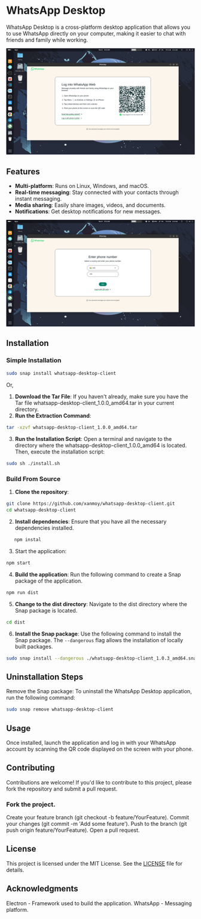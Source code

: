 # WhatsApp Desktop

WhatsApp Desktop is a cross-platform desktop application that allows you to use WhatsApp directly on your computer, making it easier to chat with friends and family while working.

![Image](https://github.com/xanmoy/whatsapp-desktop-client/blob/main/screenshots/image1.png)

## Features

- **Multi-platform**: Runs on Linux, Windows, and macOS.
- **Real-time messaging**: Stay connected with your contacts through instant messaging.
- **Media sharing**: Easily share images, videos, and documents.
- **Notifications**: Get desktop notifications for new messages.

![Image](https://github.com/xanmoy/whatsapp-desktop-client/blob/main/screenshots/image4.png)

## Installation

### Simple Installation

```bash
sudo snap install whatsapp-desktop-client
```

Or,

1. **Download the Tar File**: If you haven't already, make sure you have the Tar file whatsapp-desktop-client_1.0.0_amd64.tar in your current directory.
2. **Run the Extraction Command**:

```bash
tar -xzvf whatsapp-desktop-client_1.0.0_amd64.tar
```

3. **Run the Installation Script**: Open a terminal and navigate to the directory where the whatsapp-desktop-client_1.0.0_amd64 is located. Then, execute the installation script:

```bash
sudo sh ./install.sh
```

### Build From Source

1. **Clone the repository**:

```bash
git clone https://github.com/xanmoy/whatsapp-desktop-client.git
cd whatsapp-desktop-client
```

2. **Install dependencies**: Ensure that you have all the necessary dependencies installed.

```bash
   npm instal
```

3. Start the application:

```bash
npm start
```

4. **Build the application**: Run the following command to create a Snap package of the application.

```bash
npm run dist
```

5. **Change to the dist directory**: Navigate to the dist directory where the Snap package is located.

```bash
cd dist
```

6. **Install the Snap package**: Use the following command to install the Snap package. The `--dangerous` flag allows the installation of locally built packages.

```bash
sudo snap install --dangerous ./whatsapp-desktop-client_1.0.3_amd64.snap 
```

## Uninstallation Steps

Remove the Snap package: To uninstall the WhatsApp Desktop application, run the following command:

```bash
sudo snap remove whatsapp-desktop-client
```

## Usage

Once installed, launch the application and log in with your WhatsApp account by scanning the QR code displayed on the screen with your phone.

## Contributing

Contributions are welcome! If you'd like to contribute to this project, please fork the repository and submit a pull request.

### Fork the project.

Create your feature branch (git checkout -b feature/YourFeature).
Commit your changes (git commit -m 'Add some feature').
Push to the branch (git push origin feature/YourFeature).
Open a pull request.

## License

This project is licensed under the MIT License. See the [LICENSE](./LICENSE) file for details.

## Acknowledgments

Electron - Framework used to build the application.
WhatsApp - Messaging platform.
